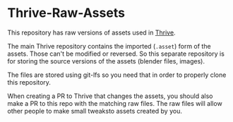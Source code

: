 # Thrive-Raw-Assets

This repository has raw versions of assets used in [Thrive](https://github.com/Revolutionary-Games/Thrive).

The main Thrive repository contains the imported (`.asset`) form of
the assets. Those can't be modified or reversed. So this separate
repository is for storing the source versions of the assets (blender
files, images).


The files are stored using git-lfs so you need that in order to properly clone this repository.

When creating a PR to Thrive that changes the assets, you should also
make a PR to this repo with the matching raw files. The raw files will
allow other people to make small tweaksto assets created by you.
